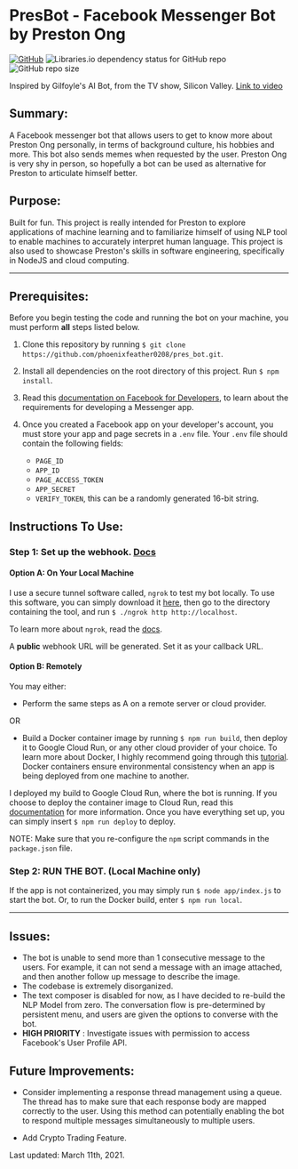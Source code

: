 # PresBot - Facebook Messenger Bot by Preston Ong

[![GitHub](https://img.shields.io/github/license/phoenixfeather0208/pres_bot?color=blue)](https://github.com/phoenixfeather0208/pres_bot/blob/master/LICENSE)
![Libraries.io dependency status for GitHub repo](https://img.shields.io/librariesio/github/phoenixfeather0208/pres_bot?style=flat-square)
![GitHub repo size](https://img.shields.io/github/repo-size/phoenixfeather0208/pres_bot?color=yellow&style=flat-square)

Inspired by Gilfoyle's AI Bot, from the TV show, Silicon Valley.  [Link to video](https://www.youtube.com/watch?v=IWIusSdn1e4)

## Summary:

A Facebook messenger bot that allows users to get to know more about Preston Ong personally, in terms of background culture, his hobbies and more. This bot also sends memes when requested by the user.
Preston Ong is very shy in person, so hopefully a bot can be used as alternative for Preston to articulate himself better.

## Purpose:

Built for fun. This project is really intended for Preston to explore applications of machine learning and to familiarize himself of using NLP tool to enable machines to accurately interpret human language. This project is also used to showcase Preston's skills in software engineering, specifically in NodeJS and cloud computing.

---

## Prerequisites:

Before you begin testing the code and running the bot on your machine, you must perform **all** steps listed below.

1. Clone this repository by running `$ git clone https://github.com/phoenixfeather0208/pres_bot.git`.

2. Install all dependencies on the root directory of this project. Run `$ npm install`.

3. Read this [documentation on Facebook for Developers](https://developers.facebook.com/docs/messenger-platform/getting-started/app-setup), to learn about the requirements for developing a Messenger app.

4. Once you created a Facebook app on your developer's account, you must store your app and page secrets in a `.env` file. Your `.env` file should contain the following fields:
   - `PAGE_ID`
   - `APP_ID`
   - `PAGE_ACCESS_TOKEN`
   - `APP_SECRET`
   - `VERIFY_TOKEN`, this can be a randomly generated 16-bit string.

## Instructions To Use:

### Step 1: Set up the webhook. [Docs](https://developers.facebook.com/docs/messenger-platform/getting-started/webhook-setup)

#### Option A: On Your Local Machine

I use a secure tunnel software called, `ngrok` to test my bot locally. To use this software, you can simply download it [here](https://ngrok.com/download), then go to the directory containing the tool, and run `$ ./ngrok http http://localhost`.

To learn more about `ngrok`, read the [docs](https://ngrok.com/docs).

A **public** webhook URL will be generated. Set it as your callback URL.

#### Option B: Remotely

You may either:

- Perform the same steps as A on a remote server or cloud provider.

OR

- Build a Docker container image by running `$ npm run build`, then deploy it to Google Cloud Run, or any other cloud provider of your choice. To learn more about Docker, I highly recommend going through this [tutorial](https://www.docker.com/101-tutorial). Docker containers ensure environmental consistency when an app is being deployed from one machine to another.

I deployed my build to Google Cloud Run, where the bot is running. If you choose to deploy the container image to Cloud Run, read this [documentation](https://cloud.google.com/run/docs/quickstarts/build-and-deploy) for more information. Once you have everything set up, you can simply insert `$ npm run deploy` to deploy.

NOTE: Make sure that you re-configure the `npm` script commands in the `package.json` file.

### Step 2: RUN THE BOT. (Local Machine only)

If the app is not containerized, you may simply run `$ node app/index.js` to start the bot. Or, to run the Docker build, enter `$ npm run local`.

---

## Issues:

- The bot is unable to send more than 1 consecutive message to the users. For example, it can not send a message with an image attached, and then another follow up message to describe the image.
- The codebase is extremely disorganized.
- The text composer is disabled for now, as I have decided to re-build the NLP Model from zero. The conversation flow is pre-determined by persistent menu, and users are given the options to converse with the bot.
- **HIGH PRIORITY** : Investigate issues with permission to access Facebook's User Profile API.

## Future Improvements:

- Consider implementing a response thread management using a queue. The thread has to make sure that each response body are mapped correctly to the user. Using this method can potentially enabling the bot to respond multiple messages simultaneously to multiple users.

- Add Crypto Trading Feature.

Last updated: March 11th, 2021.
